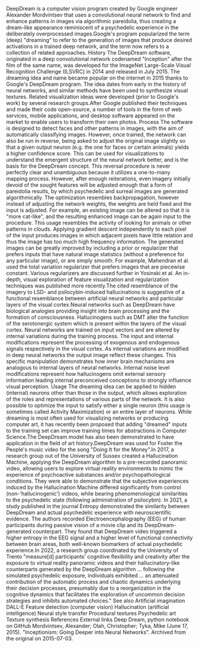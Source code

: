DeepDream is a computer vision program created by Google engineer
Alexander Mordvintsev that uses a convolutional neural network to find
and enhance patterns in images via algorithmic pareidolia, thus creating
a dream-like appearance reminiscent of a psychedelic experience in the
deliberately overprocessed images.Google\'s program popularized the term
(deep) \"dreaming\" to refer to the generation of images that produce
desired activations in a trained deep network, and the term now refers
to a collection of related approaches. History The DeepDream software,
originated in a deep convolutional network codenamed \"Inception\" after
the film of the same name, was developed for the ImageNet Large-Scale
Visual Recognition Challenge (ILSVRC) in 2014 and released in July 2015.
The dreaming idea and name became popular on the internet in 2015 thanks
to Google\'s DeepDream program. The idea dates from early in the history
of neural networks, and similar methods have been used to synthesize
visual textures. Related visualization ideas were developed (prior to
Google\'s work) by several research groups.After Google published their
techniques and made their code open-source, a number of tools in the
form of web services, mobile applications, and desktop software appeared
on the market to enable users to transform their own photos. Process The
software is designed to detect faces and other patterns in images, with
the aim of automatically classifying images. However, once trained, the
network can also be run in reverse, being asked to adjust the original
image slightly so that a given output neuron (e.g. the one for faces or
certain animals) yields a higher confidence score. This can be used for
visualizations to understand the emergent structure of the neural
network better, and is the basis for the DeepDream concept. This
reversal procedure is never perfectly clear and unambiguous because it
utilizes a one-to-many mapping process. However, after enough
reiterations, even imagery initially devoid of the sought features will
be adjusted enough that a form of pareidolia results, by which
psychedelic and surreal images are generated algorithmically. The
optimization resembles backpropagation, however instead of adjusting the
network weights, the weights are held fixed and the input is adjusted.
For example, an existing image can be altered so that it is \"more
cat-like\", and the resulting enhanced image can be again input to the
procedure. This usage resembles the activity of looking for animals or
other patterns in clouds. Applying gradient descent independently to
each pixel of the input produces images in which adjacent pixels have
little relation and thus the image has too much high frequency
information. The generated images can be greatly improved by including a
prior or regularizer that prefers inputs that have natural image
statistics (without a preference for any particular image), or are
simply smooth. For example, Mahendran et al. used the total variation
regularizer that prefers images that are piecewise constant. Various
regularizers are discussed further in Yosinski et al. An in-depth,
visual exploration of feature visualization and regularization
techniques was published more recently.The cited resemblance of the
imagery to LSD- and psilocybin-induced hallucinations is suggestive of a
functional resemblance between artificial neural networks and particular
layers of the visual cortex.Neural networks such as DeepDream have
biological analogies providing insight into brain processing and the
formation of consciousness. Hallucinogens such as DMT alter the function
of the serotonergic system which is present within the layers of the
visual cortex. Neural networks are trained on input vectors and are
altered by internal variations during the training process. The input
and internal modifications represent the processing of exogenous and
endogenous signals respectively in the visual cortex. As internal
variations are modified in deep neural networks the output image reflect
these changes. This specific manipulation demonstrates how inner brain
mechanisms are analogous to internal layers of neural networks. Internal
noise level modifications represent how hallucinogens omit external
sensory information leading internal preconceived conceptions to
strongly influence visual perception. Usage The dreaming idea can be
applied to hidden (internal) neurons other than those in the output,
which allows exploration of the roles and representations of various
parts of the network. It is also possible to optimize the input to
satisfy either a single neuron (this usage is sometimes called Activity
Maximization) or an entire layer of neurons. While dreaming is most
often used for visualizing networks or producing computer art, it has
recently been proposed that adding \"dreamed\" inputs to the training
set can improve training times for abstractions in Computer Science.The
DeepDream model has also been demonstrated to have application in the
field of art history.DeepDream was used for Foster the People\'s music
video for the song \"Doing It for the Money\".In 2017, a research group
out of the University of Sussex created a Hallucination Machine,
applying the DeepDream algorithm to a pre-recorded panoramic video,
allowing users to explore virtual reality environments to mimic the
experience of psychoactive substances and/or psychopathological
conditions. They were able to demonstrate that the subjective
experiences induced by the Hallucination Machine differed significantly
from control (non-'hallucinogenic') videos, while bearing
phenomenological similarities to the psychedelic state (following
administration of psilocybin). In 2021, a study published in the journal
Entropy demonstrated the similarity between DeepDream and actual
psychedelic experience with neuroscientific evidence. The authors
recorded Electroencephalography (EEG) of human participants during
passive vision of a movie clip and its DeepDream-generated counterpart.
They found that DeepDream video triggered a higher entropy in the EEG
signal and a higher level of functional connectivity between brain
areas, both well-known biomarkers of actual psychedelic experience.In
2022, a research group coordinated by the University of Trento
\"measure\[d\] participants' cognitive flexibility and creativity after
the exposure to virtual reality panoramic videos and their
hallucinatory-like counterparts generated by the DeepDream algorithm
\... following the simulated psychedelic exposure, individuals exhibited
\... an attenuated contribution of the automatic process and chaotic
dynamics underlying their decision processes, presumably due to a
reorganization in the cognitive dynamics that facilitates the
exploration of uncommon decision strategies and inhibits automated
choices.\" See also Artificial imagination DALL-E Feature detection
(computer vision) Hallucination (artificial intelligence) Neural style
transfer Procedural textures Psychedelic art Texture synthesis
References External links Deep Dream, python notebook on GitHub
Mordvintsev, Alexander; Olah, Christopher; Tyka, Mike (June 17, 2015).
\"Inceptionism: Going Deeper into Neural Networks\". Archived from the
original on 2015-07-03.
